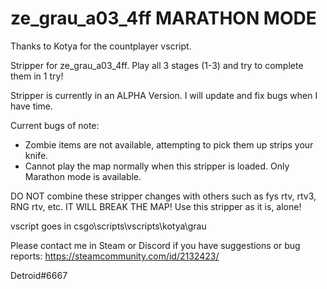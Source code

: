 # ze_grau_a03_4ff MARATHON MODE

Thanks to Kotya for the countplayer vscript.

Stripper for ze_grau_a03_4ff.
Play all 3 stages (1-3) and try to complete them in 1 try!

Stripper is currently in an ALPHA Version. I will update and fix bugs when I have time.

Current bugs of note:
- Zombie items are not available, attempting to pick them up strips your knife.
- Cannot play the map normally when this stripper is loaded. Only Marathon mode is available.

DO NOT combine these stripper changes with others such as fys rtv, rtv3, RNG rtv, etc. IT WILL BREAK THE MAP!
Use this stripper as it is, alone!

vscript goes in csgo\scripts\vscripts\kotya\grau

Please contact me in Steam or Discord if you have suggestions or bug reports:
https://steamcommunity.com/id/2132423/

Detroid#6667
